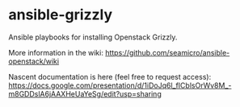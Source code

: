 ansible-grizzly
===============

Ansible playbooks for installing Openstack Grizzly.

More information in the wiki: https://github.com/seamicro/ansible-openstack/wiki

Nascent documentation is here (feel free to request access): https://docs.google.com/presentation/d/1iDoJq6l_fICblsOrWv8M_-m8GDDslA6jAAXHeUaYeSg/edit?usp=sharing
